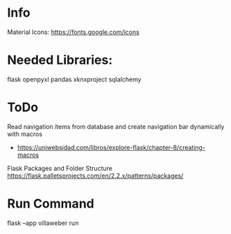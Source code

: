 # Info
Material Icons:
https://fonts.google.com/icons

# Needed Libraries:
flask
openpyxl
pandas
xknxproject
sqlalchemy

# ToDo
Read navigation items from database and create navigation bar dynamically with macros
- https://uniwebsidad.com/libros/explore-flask/chapter-8/creating-macros

Flask Packages and Folder Structure
https://flask.palletsprojects.com/en/2.2.x/patterns/packages/

# Run Command
flask –app villaweber run